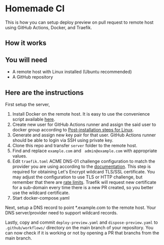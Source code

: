 # Homemade CI

This is how you can setup deploy preview on pull request to remote host using GitHub Actions, Docker, and Traefik.

## How it works

## You will need

- A remote host with Linux installed (Ubuntu recommended)
- A GitHub repository

## Here are the instructions

First setup the server,

1. Install Docker on the remote host. It is easy to use the convenience script available [here](https://docs.docker.com/engine/install/linux-postinstall/).
2. Create new user for GitHub Actions runner and assign the said user to docker group according to [Post-installation steps for Linux](https://docs.docker.com/engine/install/ubuntu/#install-using-the-convenience-script).
3. Generate and assign new key pair for that user. GitHub Actions runner should be able to login via SSH using private key.
4. Clone this repo and transfer `server` folder to the remote host.
5. Find and replace `example.com` and ` admin@example.com` with appropriate values.
6. Edit `traefik.toml` ACME DNS-01 challenge configuration to match the provider you are using according to the [documentation](https://doc.traefik.io/traefik/https/acme/). This step is required for obtaining Let's Encrypt wildcard TLS/SSL certificate. You may adjust the configuration to use TLS or HTTP challenge, but remember that there are [rate limits](https://letsencrypt.org/docs/rate-limits/). Traefik will request new certificate for a sub-domain every time there is a new PR created, so you better use the wildcard certificate.
7. Start docker-compose.yaml

Next, setup a DNS record to point \*.example.com to the remote host. Your DNS server/provider need to support wildcard records.

Lastly, copy and commit `deploy-preview.yaml` and `dispose-preview.yaml` to `.github/workflows/` directory on the main branch of your repository. You can now check if it is working or not by opening a PR that branchs from the main branch. 
